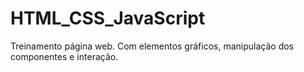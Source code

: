 # HTML_CSS_JavaScript
Treinamento página web. Com elementos gráficos, manipulação dos componentes e interação.
